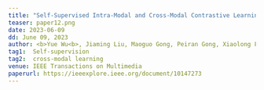 ```yaml
---
title: "Self-Supervised Intra-Modal and Cross-Modal Contrastive Learning for Point Cloud Understanding" 
teaser: paper12.png
date: 2023-06-09
dd: June 09, 2023
author: <b>Yue Wu<b>, Jiaming Liu, Maoguo Gong, Peiran Gong, Xiaolong Fan, AK Qin, Qiguang Miao, Wenping Ma
tag1:  Self-supervision
tag2:  cross-modal learning
venue: IEEE Transactions on Multimedia
paperurl: https://ieeexplore.ieee.org/document/10147273
---
```

